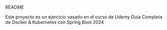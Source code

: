README

Este proyecto es un ejercicio vasado en el curso de Udemy Guía Completa de Docker & Kubernetes con Spring Boot 2024
